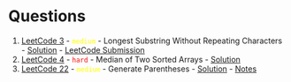 # Questions

1. [LeetCode 3](https://leetcode.com/problems/longest-substring-without-repeating-characters/) - <code style="color: yellow">medium</code> - Longest Substring Without Repeating Characters - [Solution](./3.js) - [LeetCode Submission](https://leetcode.com/problems/longest-substring-without-repeating-characters/solutions/7196566/noob-solution-that-beats-70/)
2. [LeetCode 4](https://leetcode.com/problems/median-of-two-sorted-arrays/description/) - <code style="color: red">hard</code> - Median of Two Sorted Arrays - [Solution](./4.js) 
3. [LeetCode 22](https://leetcode.com/problems/generate-parentheses/description/) - <code style="color: yellow">medium</code> - Generate Parentheses - [Solution](./22.js) - [Notes](./notes/22.md)